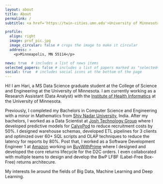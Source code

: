 ```yaml
---
layout: about
title: About
permalink: /
subtitle: <a href='https://twin-cities.umn.edu'>University of Minnesota</a>. Minneapolis, MN.

profile:
  align: right
  image: prof_pic.jpg
  image_circular: false # crops the image to make it circular
  address: >
    <p>Minneapolis, MN 55114</p>

news: true  # includes a list of news items
selected_papers: false # includes a list of papers marked as "selected={true}"
social: true  # includes social icons at the bottom of the page
---
```


Hi! I am Hari, a MS Data Science graduate student at the College of Science and Engineering at the University of Minnesota. I am currently working as a Research Assistant (Data Analyst) with the [Institute of Health Informatics](https://healthinformatics.umn.edu/) at the University of Minnesota.

Previously, I completed my Bachelors in Computer Science and Engineering with a minor in Mathematics from [Shiv Nadar University](https://snu.edu.in/home), India. After my bachelors, I worked as a Data Scientist at [Josh Technology Group](https://www.joshtechnologygroup.com/) where I developed predictive models for [CalyxPod](https://www.pod.ai/) to reduce recruitment costs by 50%. I designed warehouse schemas, developed ETL pipelines for 3 clients and optimized over 60+ SQL scripts and OLAP techniques to reduce the latency for reports by 80%. Post that, I worked as a Software Development Engineer 1 at [Amazon](https://www.aboutamazon.com/) working on [BuyWithPrime](https://buywithprime.amazon.com/) where I designed and developed the core returns lifecycle for the D2C orders. I even collaborated with multiple teams to design and develop the BwP LFBF (Label-Free Box-Free) returns architecure.

My interests lie around the fields of Big Data, Machine Learning and Deep Learning.
